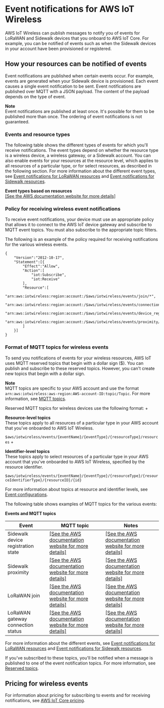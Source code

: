 # Event notifications for AWS IoT Wireless<a name="iot-wireless-event-messages"></a>

AWS IoT Wireless can publish messages to notify you of events for LoRaWAN and Sidewalk devices that you onboard to AWS IoT Core\. For example, you can be notified of events such as when the Sidewalk devices in your account have been provisioned or registered\.

## How your resources can be notified of events<a name="iot-wireless-events-mqtt"></a>

Event notifications are published when certain events occur\. For example, events are generated when your Sidewalk device is provisioned\. Each event causes a single event notification to be sent\. Event notifications are published over MQTT with a JSON payload\. The content of the payload depends on the type of event\.

**Note**  
Event notifications are published at least once\. It's possible for them to be published more than once\. The ordering of event notifications is not guaranteed\.

### Events and resource types<a name="iot-wireless-events-types"></a>

The following table shows the different types of events for which you'll receive notifications\. The event types depend on whether the resource type is a wireless device, a wireless gateway, or a Sidewalk account\. You can also enable events for your resources at the resource level, which applies to all resources of a particular type, or for select resources, as described in the following section\. For more information about the different event types, see [Event notifications for LoRaWAN resources](iot-lorawan-events.md) and [Event notifications for Sidewalk resources](iot-sidewalk-events.md)\.


**Event types based on resources**  
[\[See the AWS documentation website for more details\]](http://docs.aws.amazon.com/iot/latest/developerguide/iot-wireless-event-messages.html)

### Policy for receiving wireless event notifications<a name="iot-wireless-events-policy"></a>

To receive event notifications, your device must use an appropriate policy that allows it to connect to the AWS IoT device gateway and subscribe to MQTT event topics\. You must also subscribe to the appropriate topic filters\.

The following is an example of the policy required for receiving notifications for the various wireless events\.

```
{
    "Version":"2012-10-17",
    "Statement":[{
        "Effect":"Allow",
        "Action":[
            "iot:Subscribe",
            "iot:Receive"
        ],
        "Resource":[
            "arn:aws:iotwireless:region:account:/$aws/iotwireless/events/join/*",
            "arn:aws:iotwireless:region:account:/$aws/iotwireless/events/connection_status/*"
            "arn:aws:iotwireless:region:account:/$aws/iotwireless/events/device_registration_state/*", 
            "arn:aws:iotwireless:region:account:/$aws/iotwireless/events/proximity/*"
        ]
    }]
}
```

### Format of MQTT topics for wireless events<a name="iot-wireless-message-format"></a>

To send you notifications of events for your wireless resources, AWS IoT uses MQTT reserved topics that begin with a dollar sign \($\)\. You can publish and subscribe to these reserved topics\. However, you can't create new topics that begin with a dollar sign\.

**Note**  
MQTT topics are specific to your AWS account and use the format `arn:aws:iotwireless:aws-region:AWS-account-ID:topic/Topic`\. For more information, see [MQTT topics](topics.md)\.

Reserved MQTT topics for wireless devices use the following format:
+ 

**Resource\-level topics**  
These topics apply to all resources of a particular type in your AWS account that you've onboarded to AWS IoT Wireless\.

  `$aws/iotwireless/events/{eventName}/{eventType}/{resourceType}/resources`
+ 

**Identifier\-level topics**  
These topics apply to select resources of a particular type in your AWS account that you've onboarded to AWS IoT Wireless, specified by the resource identifier\.

  `$aws/iotwireless/events/{eventName}/{eventType}/{resourceType}/{resourceIdentifierType}/{resourceID}/{id}`

For more information about topics at resource and identifier levels, see [Event configurations](iot-wireless-control-events.md#iot-wireless-control-events-config)\.

The following table shows examples of MQTT topics for the various events:


**Events and MQTT topics**  

| Event | MQTT topic | Notes | 
| --- | --- | --- | 
| Sidewalk device registration state |  [\[See the AWS documentation website for more details\]](http://docs.aws.amazon.com/iot/latest/developerguide/iot-wireless-event-messages.html)  | [\[See the AWS documentation website for more details\]](http://docs.aws.amazon.com/iot/latest/developerguide/iot-wireless-event-messages.html) | 
| Sidewalk proximity |  [\[See the AWS documentation website for more details\]](http://docs.aws.amazon.com/iot/latest/developerguide/iot-wireless-event-messages.html)  | [\[See the AWS documentation website for more details\]](http://docs.aws.amazon.com/iot/latest/developerguide/iot-wireless-event-messages.html) | 
| LoRaWAN join |  [\[See the AWS documentation website for more details\]](http://docs.aws.amazon.com/iot/latest/developerguide/iot-wireless-event-messages.html)  | [\[See the AWS documentation website for more details\]](http://docs.aws.amazon.com/iot/latest/developerguide/iot-wireless-event-messages.html) | 
| LoRaWAN gateway connection status |  [\[See the AWS documentation website for more details\]](http://docs.aws.amazon.com/iot/latest/developerguide/iot-wireless-event-messages.html)  | [\[See the AWS documentation website for more details\]](http://docs.aws.amazon.com/iot/latest/developerguide/iot-wireless-event-messages.html) | 

For more information about the different events, see [Event notifications for LoRaWAN resources](iot-lorawan-events.md) and [Event notifications for Sidewalk resources](iot-sidewalk-events.md)\.

If you've subscribed to these topics, you'll be notified when a message is published to one of the event notification topics\. For more information, see [Reserved topics](reserved-topics.md)\.

## Pricing for wireless events<a name="iot-wireless-events-pricing"></a>

For information about pricing for subscribing to events and for receiving notifications, see [AWS IoT Core pricing](http://aws.amazon.com/iot-core/pricing/)\.